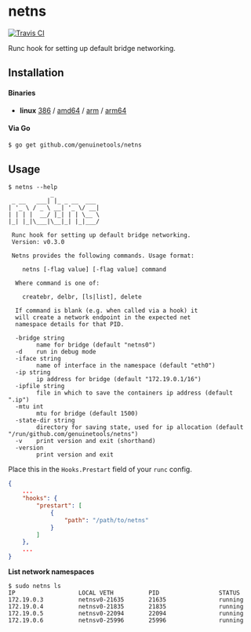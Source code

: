 # netns

[![Travis CI](https://travis-ci.org/genuinetools/netns.svg?branch=master)](https://travis-ci.org/genuinetools/netns)

Runc hook for setting up default bridge networking.

## Installation

#### Binaries

- **linux** [386](https://github.com/genuinetools/netns/releases/download/v0.3.0/netns-linux-386) / [amd64](https://github.com/genuinetools/netns/releases/download/v0.3.0/netns-linux-amd64) / [arm](https://github.com/genuinetools/netns/releases/download/v0.3.0/netns-linux-arm) / [arm64](https://github.com/genuinetools/netns/releases/download/v0.3.0/netns-linux-arm64)

#### Via Go

```bash
$ go get github.com/genuinetools/netns
```

## Usage

```console
$ netns --help
            _
 _ __   ___| |_ _ __  ___
| '_ \ / _ \ __| '_ \/ __|
| | | |  __/ |_| | | \__ \
|_| |_|\___|\__|_| |_|___/

 Runc hook for setting up default bridge networking.
 Version: v0.3.0

 Netns provides the following commands. Usage format:

    netns [-flag value] [-flag value] command

  Where command is one of:

    createbr, delbr, [ls|list], delete

  If command is blank (e.g. when called via a hook) it
  will create a network endpoint in the expected net
  namespace details for that PID.

  -bridge string
        name for bridge (default "netns0")
  -d    run in debug mode
  -iface string
        name of interface in the namespace (default "eth0")
  -ip string
        ip address for bridge (default "172.19.0.1/16")
  -ipfile string
        file in which to save the containers ip address (default ".ip")
  -mtu int
        mtu for bridge (default 1500)
  -state-dir string
        directory for saving state, used for ip allocation (default "/run/github.com/genuinetools/netns")
  -v    print version and exit (shorthand)
  -version
        print version and exit
```

Place this in the `Hooks.Prestart` field of your `runc` config.

```json
{
    ...
    "hooks": {
        "prestart": [
            {
                "path": "/path/to/netns"
            }
        ]
    },
    ...
}
```

**List network namespaces**

```console
$ sudo netns ls
IP                  LOCAL VETH          PID                 STATUS
172.19.0.3          netnsv0-21635       21635               running
172.19.0.4          netnsv0-21835       21835               running
172.19.0.5          netnsv0-22094       22094               running
172.19.0.6          netnsv0-25996       25996               running
```

